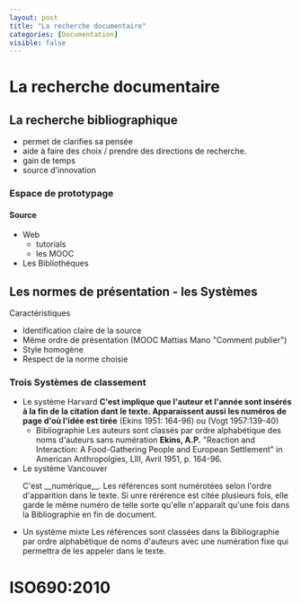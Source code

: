 ```yaml
---
layout: post
title: "La recherche documentaire"
categories: [Documentation]
visible: false
---
```


# La recherche documentaire
## La recherche bibliographique
 - permet de clarifies sa pensée
 - aide à faire des choix / prendre des directions de recherche.
 - gain de temps
 - source d'innovation
### Espace de prototypage
#### Source
  - Web
    - tutorials
    - les MOOC
  - Les Bibliothéques

## Les normes de présentation - les Systèmes
Caractéristiques
  - Identification claire de la source
  - Même ordre de présentation (MOOC Mattias Mano "Comment publier")
  - Style homogène
  - Respect de la norme choisie
### Trois Systèmes de classement
- Le système Harvard
  __C'est implique que l'auteur et l'année sont insérés à la fin de la citation
  dant le texte. Apparaissent aussi les numéros de page d'où l'idée est tirée__
  (Ekins 1951: 164-96) ou (Vogt 1957:139-40)
  - Bibliographie
    Les auteurs sont classés par ordre alphabétique des noms d'auteurs sans numération
    __Ekins, A.P.__ "Reaction and Interaction: A Food-Gathering People
    and European Settlement" in American Anthropolgies, LIII, Avril 1951, p. 164-96.
- Le système Vancouver
  <p>C'est __numérique__. Les références sont numérotées selon l'ordre d'apparition dans le texte.
  Si unre rérérence est citée plusieurs fois, elle garde le même numéro de telle sorte qu'elle
  n'apparaît qu'une fois dans la Bibliographie en fin de document.</p>
- Un système mixte
  Les références sont classées dans la Bibliographie par ordre alphabétique de noms d'auteurs
  avec une numération fixe qui permettra de les appeler dans le texte.

# ISO690:2010
